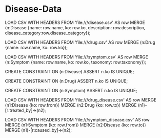 # Disease-Data

LOAD CSV WITH HEADERS FROM 'file:///disease.csv' AS row MERGE (n:Disease {name: row.name, ko: row.ko, description: row.description, disease_category:row.disease_category});

LOAD CSV WITH HEADERS FROM 'file:///drug.csv' AS row MERGE (n:Drug {name: row.name, ko: row.ko});

LOAD CSV WITH HEADERS FROM 'file:///symptom.csv' AS row MERGE (n:Symptom {name: row.name, ko: row.ko, taxonomy: row.taxonomy});

CREATE CONSTRAINT ON (n:Disease) ASSERT n.ko IS UNIQUE;

CREATE CONSTRAINT ON (n:Drug) ASSERT n.ko IS UNIQUE;

CREATE CONSTRAINT ON (n:Symptom) ASSERT n.ko IS UNIQUE;

LOAD CSV WITH HEADERS FROM 'file:///drug_disease.csv' AS row MERGE (n1:Disease {ko: row.from}) MERGE (n2:Drug {ko: row.to}) MERGE (n1)-[r:treated_by]->(n2);

LOAD CSV WITH HEADERS FROM 'file:///symptom_disease.csv' AS row MERGE (n1:Symptom {ko: row.from}) MERGE (n2:Disease {ko: row.to}) MERGE (n1)-[r:caused_by]->(n2);
